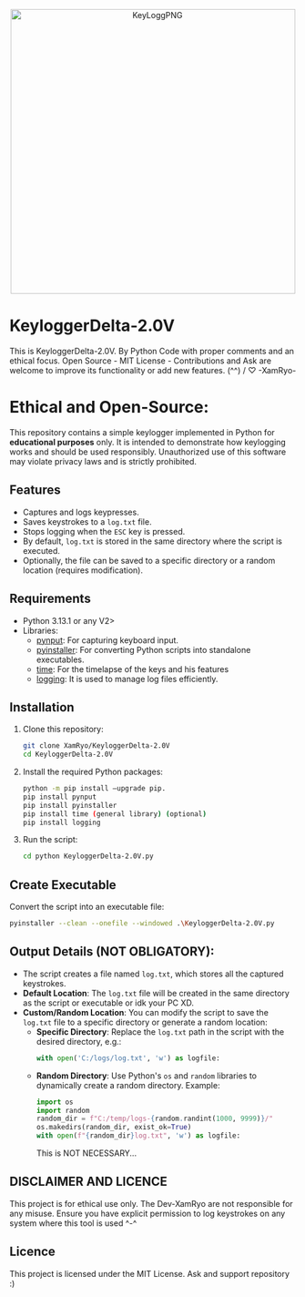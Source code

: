 <p align="center">
<img width="500" height="500" src="https://i.ibb.co/kmwkqvg/Key-Logg-PNG.png" alt="KeyLoggPNG" border="0">
</p>

# KeyloggerDelta-2.0V
This is KeyloggerDelta-2.0V. By Python Code with proper comments and an ethical focus. Open Source - MIT License - Contributions and Ask are welcome to improve its functionality or add new features. (^^) / ♡ -XamRyo-

# Ethical and Open-Source:
This repository contains a simple keylogger implemented in Python for **educational purposes** only. It is intended to demonstrate how keylogging works and should be used responsibly. Unauthorized use of this software may violate privacy laws and is strictly prohibited.

## Features
- Captures and logs keypresses.
- Saves keystrokes to a `log.txt` file.
- Stops logging when the `ESC` key is pressed.
- By default, `log.txt` is stored in the same directory where the script is executed. 
- Optionally, the file can be saved to a specific directory or a random location (requires modification).

## Requirements
- Python 3.13.1 or any V2>
- Libraries:
  - [pynput](https://pypi.org/project/pynput/): For capturing keyboard input.
  - [pyinstaller](https://pypi.org/project/pyinstaller/): For converting Python scripts into standalone executables.
  - [time](https://docs.python.org/es/3.10/library/time.html): For the timelapse of the keys and his features
  - [logging](https://docs.python.org/es/3.9/library/logging.html): It is used to manage log files efficiently.

## Installation
1. Clone this repository:
    ```bash
    git clone XamRyo/KeyloggerDelta-2.0V
    cd KeyloggerDelta-2.0V
    ```

2. Install the required Python packages:
    ```bash
    python -m pip install –upgrade pip.
    pip install pynput
    pip install pyinstaller
    pip install time (general library) (optional)
    pip install logging
    ```

3. Run the script:
    ```bash
    cd python KeyloggerDelta-2.0V.py
    ```

## Create Executable
Convert the script into an executable file:
```bash
pyinstaller --clean --onefile --windowed .\KeyloggerDelta-2.0V.py
```

## Output Details (NOT OBLIGATORY):
- The script creates a file named `log.txt`, which stores all the captured keystrokes.
- **Default Location**: The `log.txt` file will be created in the same directory as the script or executable or idk your PC XD.
- **Custom/Random Location**: You can modify the script to save the `log.txt` file to a specific directory or generate a random location:
    - **Specific Directory**:
      Replace the `log.txt` path in the script with the desired directory, e.g.:
      ```python
      with open('C:/logs/log.txt', 'w') as logfile:
      ```
    - **Random Directory**:
      Use Python's `os` and `random` libraries to dynamically create a random directory. Example:
      ```python
      import os
      import random
      random_dir = f"C:/temp/logs-{random.randint(1000, 9999)}/"
      os.makedirs(random_dir, exist_ok=True)
      with open(f"{random_dir}log.txt", 'w') as logfile:
      ```
      This is NOT NECESSARY...

## DISCLAIMER AND LICENCE
This project is for ethical use only. The Dev-XamRyo are not responsible for any misuse. Ensure you have explicit permission to log keystrokes on any system where this tool is used ^-^

## Licence
This project is licensed under the MIT License. Ask and support repository :)
